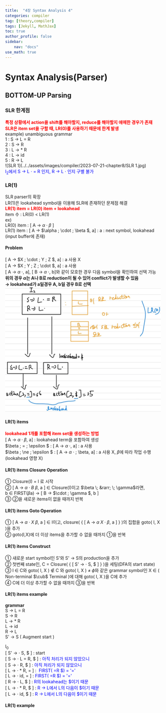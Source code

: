 ```yaml
---
title:  "4장 Syntax Analysis 4"
categories: compiler
tag: [theory,compiler]
tags: [Jekyll, MathJax]
toc: true
author_profile: false
sidebar:
    nav: "docs"
use_math: true
---
```


# Syntax Analysis(Parser)

## BOTTOM-UP Parsing

### SLR 한계점

<span style='color:red'>**특정 상황에서 action을 shift를 해야할지, reduce를 해야할지 애매한 경우가 존재**</span>   
<span style='color:red'>**SLR은 item set을 구할 때, LR(0)를 사용하기 때문에 한계 발생**</span>      
example) unambiguous grammar   
1 : S &rarr; L = R   
2 : S &rarr; R   
3 : L &rarr; * R   
4 : L &rarr; id   
5 : R &rarr; L   
![SLR 1](../../assets/images/compiler/2023-07-21-chapter8/SLR 1.jpg)   
<span style='color:blue'>I<sub>2</sub>에서 S &rarr; L $\cdot$ = R 인지, R &rarr; L $\cdot$ 인지 구별 불가</span>   

### LR(1)

SLR parser의 확장   
LR(1)은 lookahead symbol을 이용해 SLR에 존재하던 문제점 해결   
<span style='color:red'>**LR(1) item = LR(0) item + lookahead**</span>   
item 수 : LR(0) < LR(1)   
ex)   
LR(0) item : [ A &rarr; $\alpha \; \cdot \; \beta$ ]   
LR(1) item : [ A &rarr; $\alpha \; \cdot \; \beta $, a] : a : next symbol, lookahead (input buffer에 존재)

#### Problem

[ A &rarr; $X \; \cdot \; Y \; Z $, a] : a 사용 X   
[ A &rarr; $X \; Y \; Z \; \cdot $, a] : a 사용   
[ A &rarr; $\alpha \; \cdot$, a], [ B &rarr; $\alpha \; \cdot$, b]와 같이 모호한 경우 다음 symbol을 확인하여 선택 가능   
**위의 경우 $\alpha$는 A나 B로 reduction이 될 수 있어 conflict가 발생할 수 있음 &rarr; lookahead가 a일경우 A, b일 경우 B로 선택**   
![LR(1)](../../assets/images/compiler/2023-07-21-chapter8/LR(1).jpg)

#### LR(1) items

<span style='color:red'>**lookahead 1개를 포함해 item set을 생성하는 방법**</span>   
[ A &rarr; $\alpha \; \cdot \; \beta$, a] : lookahead term을 포함하여 생성   
$\beta \; = \; \epsilon $ : [ A &rarr; $\alpha \; \cdot$, a] : a 사용   
$\beta \; \ne \; \epsilon $ : [ A &rarr; $\alpha \; \cdot$ \; \beta, a] : a 사용 X, $\beta$에 따라 작업 수행(lookahead 영향 X)   
#### LR(1) items Closure Operation

① Closure(I) = I 로 시작   
②  [ A &rarr; $\alpha \; \cdot \; B \; \beta$, a ] $\in$ Closure(I)이고 $\beta \; &rarr; \; \gamma$라면,   
b $\in$ FIRST($\beta$a) &rarr; [ B &rarr; $\cdot \; \gamma $, b ]  
③ ②을 새로운 items이 없을 때까지 반복   

#### LR(1) items Goto Operation

① [ A &rarr; $\alpha \; \cdot \; X \; \beta$, a ] $\in$ I이고, closure( { [ A &rarr; $\alpha \; X \; \cdot \; \beta$, a ] } )의 집합을 goto( I, X )을 추가   
② goto(I,X)에 더 이상 items을 추가할 수 없을 때까지 ①을 반복   
#### LR(1) items Construct

① 새로운 start symbol인 S'와 S' &rarr; S의 production을 추가   
② 첫번째 state인, C = Closure( { [ S' &rarr; $\cdot$ S, $ ] } )을 세팅(DFA의 start state)   
③ I $\in$ C와 goto( I, X ) $\notin$ C 와 goto( I, X ) $\ne \; \phi$와 같은 grammar symbol인 X $\in$ ( Non-terminal $\cub$ Terminal )에 대해 goto( I, X )을 C에 추가    
④ C에 더 이상 추가할 수 없을 때까지 ③을 반복    

#### LR(1) items example

**grammar**   
S &rarr; L = R   
S &rarr; R   
L &rarr; * R   
L &rarr; id   
R &rarr; L    
S' &rarr; S ( Augment start )

I<sub>0</sub>   
[ S' &rarr; $\cdot$ S, $ ] : start   
[ S &rarr; $\cdot$ L = R, $ ] : <span style='color:blue'>아직 처리가 되지 않았으니</span>   
[ S &rarr; $\cdot$ R, $ ] : <span style='color:blue'>아직 처리가 되지 않았으니</span>  
[ L &rarr; $\cdot$ * R, = ] : <span style='color:blue'> FIRST( =R $) = '='</span>  
[ L &rarr; $\cdot$ id, = ] : <span style='color:blue'> FIRST( =R $) = '='</span>   
[ R &rarr; $\cdot$ L, $ ] : <span style='color:blue'>R의 lookahead는 $이기 때문</span>  
[ L &rarr; $\cdot$ * R, $ ] : <span style='color:blue'>R &rarr; L에서 L의 다음이 $이기 때문</span>   
[ L &rarr; $\cdot$ id, $ ] : <span style='color:blue'>R &rarr; L에서 L의 다음이 $이기 때문</span>   
#### LR(1) example
